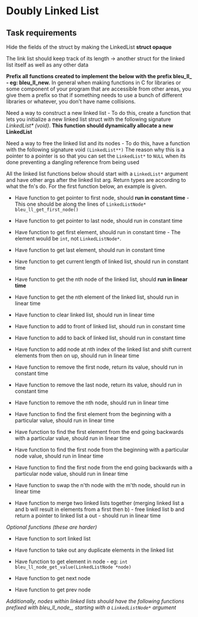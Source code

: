 # Doubly Linked List


## Task requirements

Hide the fields of the struct by making the LinkedList **struct opaque**

The link list should keep track of its length -> another struct for the linked list itself as well as any other data

**Prefix all functions created to implement the below with the prefix bleu_ll_ - eg: bleu_ll_new.** In general when making functions in C for libraries or some component of your program that are accessible from other areas, you give them a prefix so that if something needs to use a bunch of different libraries or whatever, you don't have name collisions.

Need a way to construct a new linked list - To do this, create a function that lets you initialize a new linked list struct with the following signature _LinkedList* (void)_. **This function should dynamically allocate a new LinkedList**

Need a way to free  the linked list and its nodes - To do this, have a function with the following signature void `(LinkedList**)` The reason why this is a pointer to a pointer is so that you can set the `LinkedList*` to `NULL` when its done preventing a dangling reference from being used

All the linked list functions below should start with a `LinkedList*` argument and have other args after the linked list arg. Return types are according to what the fn's do. For the first function below, an example is given.

- Have function to get pointer to first node, should **run in constant time** - This one should be along the lines of `LinkedListNode* bleu_ll_get_first_node()`

- Have function to get pointer to last node, should run in constant time

- Have function to get first element, should run in constant time - The element would be `int`, not `LinkedListNode*`.

- Have function to get last element, should run in constant time

- Have function to get current length of linked list, should run in constant time

- Have function to get the nth node of the linked list, should **run in linear time**

- Have function to get the nth element of the linked list, should run in linear time

- Have function to clear linked list, should run in linear time

- Have function to add to front of linked list, should run in constant time

- Have function to add to back of linked list, should run in constant time

- Have function to add node at nth index of the linked list and shift current elements from then on up, should run in linear time

- Have function to remove the first node, return its value, should run in constant time

- Have function to remove the last node, return its value, should run in constant time

- Have function to remove the nth node, should run in linear time

- Have function to find the first element from the beginning with a particular value, should run in linear time

- Have function to find the first element from the end going backwards with a particular value, should run in linear time

- Have function to find the first node from the beginning with a particular node value, should run in linear time

- Have function to find the first node from the end going backwards with a particular node value, should run in linear time
 
- Have function to swap the n'th node with the m'th node, should run in linear time

- Have function to merge two linked lists together (merging linked list a and b will result in elements from a first then b) - free linked list b and return a pointer to linked list a out - should run in linear time

*Optional functions (these are harder)*

- Have function to sort linked list

- Have function to take out any duplicate elements in the linked list

- Have function to get element in node - eg: `int bleu_ll_node_get_value(LinkedListNode *node)`

- Have function to get next node

- Have function to get prev node

*Additionally, nodes within linked lists should have the following functions prefixed with bleu_ll_node_, starting with a `LinkedListNode*` argument*
